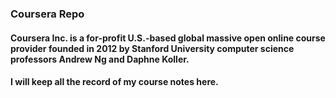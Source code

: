 
### Coursera Repo
#### Coursera Inc. is a for-profit U.S.-based global massive open online course provider founded in 2012 by Stanford University computer science professors Andrew Ng and Daphne Koller.

#### I will keep all the record of my course notes here.
